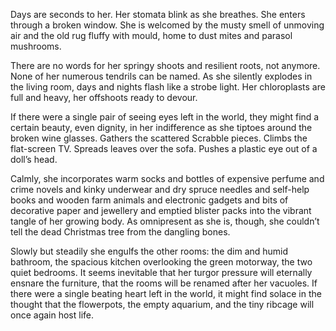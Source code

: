 Days are seconds to her. Her stomata blink as she breathes. She enters through a broken window. She is welcomed by the musty smell of unmoving air and the old rug fluffy with mould, home to dust mites and parasol mushrooms.

There are no words for her springy shoots and resilient roots, not anymore. None of her numerous tendrils can be named. As she silently explodes in the living room, days and nights flash like a strobe light. Her chloroplasts are full and heavy, her offshoots ready to devour.

If there were a single pair of seeing eyes left in the world, they might find a certain beauty, even dignity, in her indifference as she tiptoes around the broken wine glasses. Gathers the scattered Scrabble pieces. Climbs the flat-screen TV. Spreads leaves over the sofa. Pushes a plastic eye out of a doll’s head.

Calmly, she incorporates warm socks and bottles of expensive perfume and crime novels and kinky underwear and dry spruce needles and self-help books and wooden farm animals and electronic gadgets and bits of decorative paper and jewellery and emptied blister packs into the vibrant tangle of her growing body. As omnipresent as she is, though, she couldn’t tell the dead Christmas tree from the dangling bones.

Slowly but steadily she engulfs the other rooms: the dim and humid bathroom, the spacious kitchen overlooking the green motorway, the two quiet bedrooms. It seems inevitable that her turgor pressure will eternally ensnare the furniture, that the rooms will be renamed after her vacuoles. If there were a single beating heart left in the world, it might find solace in the thought that the flowerpots, the empty aquarium, and the tiny ribcage will once again host life.